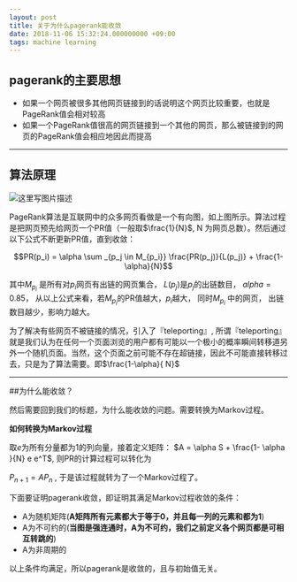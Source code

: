 ```yaml
---
layout: post
title: 关于为什么pagerank能收敛
date: 2018-11-06 15:32:24.000000000 +09:00
tags: machine learning 
---
```


## pagerank的主要思想

 - 如果一个网页被很多其他网页链接到的话说明这个网页比较重要，也就是PageRank值会相对较高
 - 如果一个PageRank值很高的网页链接到一个其他的网页，那么被链接到的网页的PageRank值会相应地因此而提高
 
-------------------

## 算法原理

![这里写图片描述](https://img-blog.csdn.net/20180506223511896?watermark/2/text/aHR0cHM6Ly9ibG9nLmNzZG4ubmV0L3VzdGJmeW0=/font/5a6L5L2T/fontsize/400/fill/I0JBQkFCMA==/dissolve/70)

PageRank算法是互联网中的众多网页看做是一个有向图，如上图所示。算法过程是把网页预先给网页一个PR值（一般取$\frac{1}{N}$, N 为网页总数）。然后通过以下公式不断更新PR值，直到收敛：

$$PR(p_i) = \alpha \sum _{p_j \in M_{p_i}} \frac{PR(p_j)}{L(p_j)}  + \frac{1-\alpha}{N}$$

其中$M_{p_i}$ 是所有对$p_i$网页有出链的网页集合， $L(p_j)$是$p_j$的出链数目， $alpha=0.85$， 从以上公式来看，若$M_{p_i}$的PR值越大，$p_i$越大， 同时$M_{p_i}$ 中的网页， 出链数目越少，影响力越大。

为了解决有些网页不被链接的情况，引入了『teleporting』, 所谓『teleporting』就是我们认为在任何一个页面浏览的用户都有可能以一个极小的概率瞬间转移道另外一个随机页面。当然，这个页面之前可能不存在超链接，因此不可能直接转移过去，只是为了算法需要。即$\frac{1-\alpha}{ N}$


---------


##为什么能收敛？

然后需要回到我们的标题，为什么能收敛的问题。需要转换为Markov过程。

**如何转换为Markov过程**

取$e$为所有分量都为1的列向量，接着定义矩阵：
$A = \alpha S + \frac{1- \alpha }{N} e e^T$, 则PR的计算过程可以转化为

$P_{n+1} = A P_n$ , 于是该过程就转为了一个Markov过程了。


下面要证明pagerank收敛，即证明其满足Markov过程收敛的条件：

 - A为随机矩阵(**A矩阵所有元素都大于等于0，并且每一列的元素和都为1**)
 - A为不可约的(**当图是强连通时，A为不可约，我们之前定义各个网页都是可相互转跳的**)
 - A为非周期的
 
以上条件均满足，所以pagerank是收敛的，且与初始值无关。

